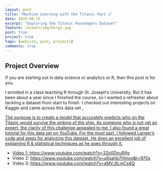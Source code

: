 ```yaml
---
layout: post
title: "Machine Learning with the Titanic Part 1"
date: 2019-06-15
excerpt: "Exploring the Titanic Passengers Dataset"
feature: /assets/img/berg2.jpg
post: true
project: true
tags: [website, post, projects]
comments: true
---
```


## Project Overview

If you are starting out in data science or analytics or R, then this post is for you.

I enrolled in a class teaching R through St. Joseph’s University. But it has been about a year since I finished the course, so I wanted a refresher
about tackling a dataset from start to finish. I checked out interesting projects on Kaggle and came across this data set
<a href="https://www.kaggle.com/c/titanic/data" target="_ blank">.

The purpose is to create a model that accurately predicts who on the Titanic would survive the sinking of the ship. As someone who is not
yet an expert, the clarity of this challenge appealed to me. I also found a great tutorial for this data set on YouTube. For the most part,
I followed Langer’s code and steps for analyzing this dataset. He does an excellent job of explaining R & statistical techniques as he goes through it.

* Video 1:  https://www.youtube.com/watch?v=32o0DnuRjfg
* Video 2: https://www.youtube.com/watch?v=u6sahb7Hmog&t=970s
* Video 3: https://www.youtube.com/watch?v=aMV_6LmCs4Q  
